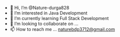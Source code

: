 - 👋 Hi, I’m @Nature-durga828
- 👀 I’m interested in Java Development
- 🌱 I’m currently learning Full Stack Development
- 💞️ I’m looking to collaborate on ...
- 📫 How to reach me ... naturebdp3712@gmail.com

<!---
Nature-durga828/Nature-durga828 is a ✨ special ✨ repository because its `README.md` (this file) appears on your GitHub profile.
You can click the Preview link to take a look at your changes.
--->
